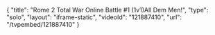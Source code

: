 {
    "title": "Rome 2 Total War Online Battle #1 (1v1)All Dem Men!",
    "type": "solo",
    "layout": "iframe-static",
    "videoId": "121887410",
    "url": "\/tvpembed\/121887410"
}